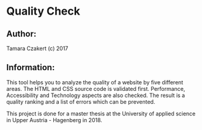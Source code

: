 # Quality Check

## Author:
Tamara Czakert
(c) 2017

## Information:
This tool helps you to analyze the quality of a website by five different areas. The HTML and CSS source code is validated first. Performance, Accessibility and Technology aspects are also checked. The result is a quality ranking and a list of errors which can be prevented. 

This project is done for a master thesis at the University of applied science in Upper Austria - Hagenberg in 2018.